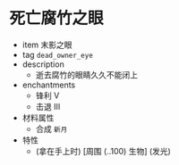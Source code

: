 # 死亡腐竹之眼  
- item 末影之眼
- tag `dead_owner_eye ` 
- description 
  - 逝去腐竹的眼睛久久不能闭上  
- enchantments  
  - 锋利 V  
  - 击退 III  
- 材料属性  
  - 合成 `新月`  
- 特性  
  - (拿在手上时) [周围 (..100) 生物] (发光)   